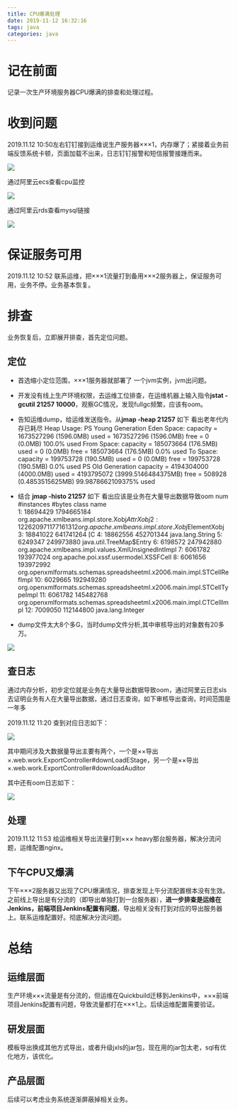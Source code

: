 ```yaml
---
title: CPU爆满处理
date: 2019-11-12 16:32:16
tags: java
categories: java
---
```


# 记在前面
记录一次生产环境服务器CPU爆满的排查和处理过程。<!--more-->


# 收到问题

2019.11.12 10:50左右钉钉接到运维说生产服务器×××1，内存爆了；紧接着业务前端反馈系统卡顿，页面加载不出来，日志钉钉报警和短信报警接踵而来。

![](/images/cpu/server-monitor.png)


通过阿里云ecs查看cpu监控

![](/images/cpu/cpu-ecs.jpg)

通过阿里云rds查看mysql链接

![](/images/cpu/mysql-session.jpg)

# 保证服务可用
2019.11.12 10:52 联系运维，把×××1流量打到备用×××2服务器上，保证服务可用，业务不停。业务基本恢复。

# 排查
业务恢复后，立即展开排查，首先定位问题。

## 定位
- 首选缩小定位范围，×××1服务器就部署了 一个jvm实例，jvm出问题。
- 开发没有线上生产环境权限，去运维工位排查，在运维机器上输入指令**jstat -gcutil 21257 10000**，观察GC情况，发现fullgc频繁，应该有oom。
- 告知运维dump，给运维发送指令。从**jmap -heap 21257** 如下 看出老年代内存已耗尽
Heap Usage:
PS Young Generation
Eden Space:
   capacity = 1673527296 (1596.0MB)
   used     = 1673527296 (1596.0MB)
   free     = 0 (0.0MB)
   100.0% used
From Space:
   capacity = 185073664 (176.5MB)
   used     = 0 (0.0MB)
   free     = 185073664 (176.5MB)
   0.0% used
To Space:
   capacity = 199753728 (190.5MB)
   used     = 0 (0.0MB)
   free     = 199753728 (190.5MB)
   0.0% used
PS Old Generation
   capacity = 4194304000 (4000.0MB)
   used     = 4193795072 (3999.5146484375MB)
   free     = 508928 (0.4853515625MB)
   99.9878662109375% used
- 结合 **jmap -histo 21257** 如下 看出应该是业务在大量导出数据导致oom 
 num       #instances          #bytes      class name</br> 
   1:      18694429     1794665184  org.apache.xmlbeans.impl.store.Xobj$AttrXobj 
   2:      12262097     1177161312  org.apache.xmlbeans.impl.store.Xobj$ElementXobj 
   3:      18841022      641741264  [C
   4:      18862556      452701344  java.lang.String
   5:       6249347      249973880  java.util.TreeMap$Entry
   6:       6198572      247942880  org.apache.xmlbeans.impl.values.XmlUnsignedIntImpl
   7:       6061782      193977024  org.apache.poi.xssf.usermodel.XSSFCell
   8:       6061656      193972992  org.openxmlformats.schemas.spreadsheetml.x2006.main.impl.STCellRefImpl
  10:       6029665      192949280  org.openxmlformats.schemas.spreadsheetml.x2006.main.impl.STCellTypeImpl
  11:       6061782      145482768  org.openxmlformats.schemas.spreadsheetml.x2006.main.impl.CTCellImpl
  12:       7009050      112144800  java.lang.Integer

- dump文件太大8个多G，当时dump文件分析,其中审核导出的对象数有20多万。

![](/images/cpu/dump-thread.png)

## 查日志
通过内存分析，初步定位就是业务在大量导出数据导致oom，通过阿里云日志sls去证明业务有人在大量导出数据，通过日志查询，如下审核导出查询，时间范围是一年多

2019.11.12 11:20  查到对应日志如下：

![](/images/cpu/sls-log.png)

其中期间涉及大数据量导出主要有两个，一个是××导出×.web.work.ExportController#downLoadEStage，另一个是××导出×.web.work.ExportController#downloadAuditor

其中还有oom日志如下：

![](/images/cpu/oom-sls.png)

## 处理
2019.11.12 11:53  给运维相关导出流量打到××× heavy那台服务器，解决分流问题，运维配置nginx。

## 下午CPU又爆满
下午×××2服务器又出现了CPU爆满情况，排查发现上午分流配置根本没有生效。之前线上导出是有分流的（即导出单独打到一台服务器），**进一步排查是运维在Jenkins，前端项目Jenkins配置有问题**，导出相关没有打到对应的导出服务器上。联系运维配置好。彻底解决分流问题。


# 总结
## 运维层面
生产环境×××流量是有分流的，但运维在Quickbuild迁移到Jenkins中，×××前端项目Jenkins配置有问题，导致流量都打在×××1上。后续运维配置需要验证。

## 研发层面
模板导出换成其他方式导出，或者升级jxls的jar包，现在用的jar包太老，sql有优化地方，该优化。

## 产品层面
后续可以考虑业务系统逐渐屏蔽掉相关业务。


